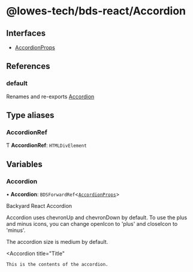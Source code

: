 # @lowes-tech/bds-react/Accordion

## Interfaces

- [AccordionProps](interfaces/AccordionProps.md)

## References

### default

Renames and re-exports [Accordion](README.md#accordion)

## Type aliases

### AccordionRef

Ƭ **AccordionRef**: `HTMLDivElement`

## Variables

### Accordion

• **Accordion**: `BDSForwardRef`<[`AccordionProps`](interfaces/AccordionProps.md)\>

Backyard React Accordion

Accordion uses chevronUp and chevronDown by default. To use the plus and minus
icons, you can change openIcon to 'plus' and closeIcon to 'minus'.

The accordion size is medium by default.

<Accordion
 title="Title"
>
    This is the contents of the accordion.
</Accordion>
